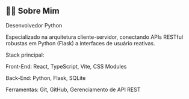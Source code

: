 ## 👨‍💻 Sobre Mim

Desenvolvedor Python 

Especializado na arquitetura cliente-servidor, conectando APIs RESTful robustas em Python (Flask) a interfaces de usuário reativas.

Stack principal:

Front-End: React, TypeScript, Vite, CSS Modules

Back-End: Python, Flask, SQLite

Ferramentas: Git, GitHub, Gerenciamento de API REST
